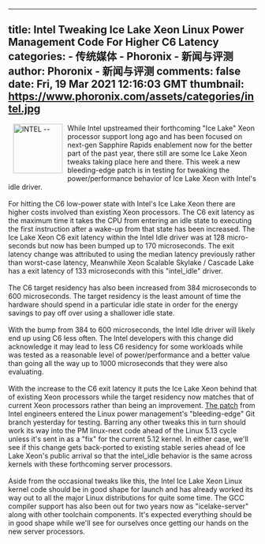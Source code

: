 
---
title: Intel Tweaking Ice Lake Xeon Linux Power Management Code For Higher C6 Latency
categories: 
    - 传统媒体
    - Phoronix - 新闻与评测
author: Phoronix - 新闻与评测
comments: false
date: Fri, 19 Mar 2021 12:16:03 GMT
thumbnail: https://www.phoronix.com/assets/categories/intel.jpg
---

<div>   
<div style="float: left; padding: 0 10px 10px;"><img alt="INTEL -- " src="https://www.phoronix.com/assets/categories/intel.jpg" width="100" height="100" referrerpolicy="no-referrer"></div>
While Intel upstreamed their forthcoming "Ice Lake" Xeon processor support long ago and has been focused on next-gen Sapphire Rapids enablement now for the better part of the past year, there still are some Ice Lake Xeon tweaks taking place here and there. This week a new bleeding-edge patch is in testing for tweaking the power/performance behavior of Ice Lake Xeon with Intel's idle driver.
<br>
<br>For hitting the C6 low-power state with Intel's Ice Lake Xeon there are higher costs involved than existing Xeon processors. The C6 exit latency as the maximum time it takes the CPU from entering an idle state to executing the first instruction after a wake-up from that state has been increased. The Ice Lake Xeon C6 exit latency within the Intel Idle driver was at 128 micro-seconds but now has been bumped up to 170 microseconds. The exit latency change was attributed to using the median latency previously rather than worst-case latency,  Meanwhile Xeon Scalable Skylake / Cascade Lake has a exit latency of 133 microseconds with this "intel_idle" driver.
<br>
<br>The C6 target residency has also been increased from 384 microseconds to 600 microseconds. The target residency is the least amount of time the hardware should spend in a particular idle state in order for the energy savings to pay off over using a shallower idle state.
<br>
<br>With the bump from 384 to 600 microseconds, the Intel Idle driver will likely end up using C6 less often. The Intel developers with this change did acknowledge it may lead to less C6 residency for some workloads while was tested as a reasonable level of power/performance and a better value than going all the way up to 1000 microseconds that they were also evaluating.
<br>
<br>With the increase to the C6 exit latency it puts the Ice Lake Xeon behind that of existing Xeon processors while the target residency now matches that of current Xeon processors rather than being an improvement. <a href="https://git.kernel.org/pub/scm/linux/kernel/git/rafael/linux-pm.git/commit/?h=bleeding-edge&id=d484b8bfc6fa71a088e4ac85d9ce11aa0385867e">The patch</a> from Intel engineers entered the Linux power management's "bleeding-edge" Git branch yesterday for testing.  Barring any other tweaks this in turn should work its way into the PM linux-next code ahead of the Linux 5.13 cycle unless it's sent in as a "fix" for the current 5.12 kernel. In either case, we'll see if this change gets back-ported to existing stable series ahead of Ice Lake Xeon's public arrival so that the intel_idle behavior is the same across kernels with these forthcoming server processors.
<br>
<br>Aside from the occasional tweaks like this, the Intel Ice Lake Xeon Linux kernel code should be in good shape for launch and has already worked its way out to all the major Linux distributions for quite some time. The GCC compiler support has also been out for two years now as "icelake-server" along with other toolchain components. It's expected everything should be in good shape while we'll see for ourselves once getting our hands on the new server processors.  
</div>
            